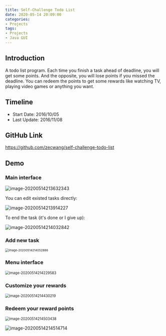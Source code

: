 ```yaml
---
title: Self-Challenge Todo List
date: 2020-05-14 20:09:00
categories:
- Projects
tags:
- Projects
- Java GUI
---
```


## Introduction

A todo list program. Each time you finish a task ahead of deadline, you will get some points. And the opposite, you will lose points if you missed the deadline. You can redeem the points to get some rewards like watching TV, playing video games or anything you want.

## Timeline

- Start Date: 2016/10/05
- Last Update: 2016/11/08

## GitHub Link

https://github.com/zecwang/self-challenge-todo-list

<!--more-->

## Demo

### Main interface

<img src="self-challenge-todo-list/image-20200514213632343.png" alt="image-20200514213632343"  />

You can edit existed tasks directly:

![image-20200514213914227](self-challenge-todo-list/image-20200514213914227.png)

To end the task (it's done or I give up):

![image-20200514214032842](self-challenge-todo-list/image-20200514214032842.png)

### Add new task

<img src="self-challenge-todo-list/image-20200514214052886.png" alt="image-20200514214052886" style="zoom: 67%;" />

### Menu interface

<img src="self-challenge-todo-list/image-20200514214229583.png" alt="image-20200514214229583" style="zoom:80%;" />

### Customize your rewards

<img src="self-challenge-todo-list/image-20200514214430219.png" alt="image-20200514214430219" style="zoom:80%;" />

### Redeem your reward points

<img src="self-challenge-todo-list/image-20200514214503438.png" alt="image-20200514214503438" style="zoom:80%;" />

![image-20200514214514714](self-challenge-todo-list/image-20200514214514714.png)
